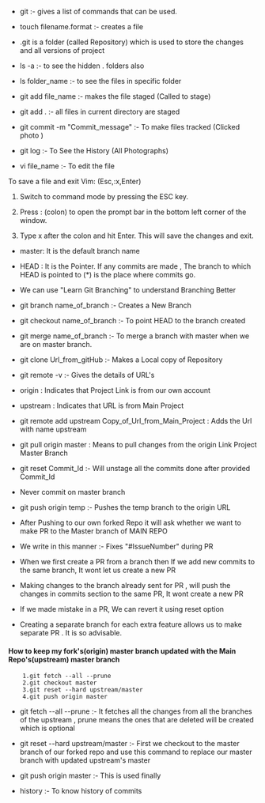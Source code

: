 
- git :- gives a list of commands that can be used.

- touch filename.format :- creates a file

- .git is a folder (called Repository) which is used to store the changes and all versions of project

- ls -a :- to see the hidden . folders also

- ls folder_name :- to see the files in specific folder 

- git add file_name :- makes the file staged (Called to stage)

- git add .  :- all files in current directory are staged 

- git commit -m "Commit_message"  :-  To make files tracked (Clicked photo )

- git log :- To See the History (All Photographs)

- vi file_name :- To edit the file

To save a file and exit Vim: (Esc,:x,Enter)

1. Switch to command mode by pressing the ESC key.

2. Press : (colon) to open the prompt bar in the bottom left corner of the window.

3. Type x after the colon and hit Enter. This will save the changes and exit.

- master: It is the default branch name

- HEAD : It is the Pointer. If any commits are made , The branch to which HEAD is pointed to (*) is the place where commits go.

- We can use "Learn Git Branching" to understand Branching Better

- git branch name_of_branch :- Creates a New Branch


- git checkout name_of_branch :- To point HEAD to the branch created 

- git merge name_of_branch :- To merge a branch with master when we are on master branch.


- git clone Url_from_gitHub :- Makes a Local copy of Repository

- git remote -v :- Gives the details of URL's

- origin : Indicates that Project Link is from our own account

- upstream : Indicates that URL is from Main Project

- git remote add upstream Copy_of_Url_from_Main_Project : Adds the Url with name upstream 

- git pull origin master : Means to pull changes from the origin Link Project Master Branch

- git reset Commit_Id :-  Will unstage all the commits done after provided Commit_Id

- Never commit on master branch

- git push origin temp :- Pushes the temp branch to the origin URL

- After Pushing to our own forked Repo it will ask whether we want to make PR to the Master branch of MAIN REPO

- We write in this manner :- Fixes "#IssueNumber" during PR

- When we first create a PR from a branch then If we add new commits to the same branch, It wont let us create a new PR


- Making changes to the branch already sent for PR , will push the changes in commits section to the same PR, It wont create a new PR


- If we made mistake in a PR, We can revert it using reset option


- Creating a separate branch for each extra feature allows us to make separate PR . It is so advisable.



#### How to keep my fork's(origin) master branch updated with the Main Repo's(upstream) master branch

        1.git fetch --all --prune
        2.git checkout master
        3.git reset --hard upstream/master
        4.git push origin master


- git fetch --all --prune  :- It fetches all the changes from all the branches of the upstream , prune means the ones that are deleted will be created which is optional 

- git reset --hard upstream/master :- First we checkout to the master branch of our forked repo and use this command to replace our master branch with updated upstream's master

- git push origin master :- This is used finally 


- history :- To know history of commits
